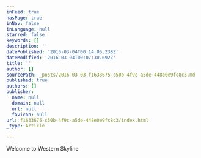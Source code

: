 ```yaml
---
inFeed: true
hasPage: true
inNav: false
inLanguage: null
starred: false
keywords: []
description: ''
datePublished: '2016-03-04T00:14:05.238Z'
dateModified: '2016-03-04T00:07:30.692Z'
title: ''
author: []
sourcePath: _posts/2016-03-03-f1633675-c50b-4f9c-a5de-448e0e9fc8c3.md
published: true
authors: []
publisher:
  name: null
  domain: null
  url: null
  favicon: null
url: f1633675-c50b-4f9c-a5de-448e0e9fc8c3/index.html
_type: Article

---
```

Welcome to Western Skyline